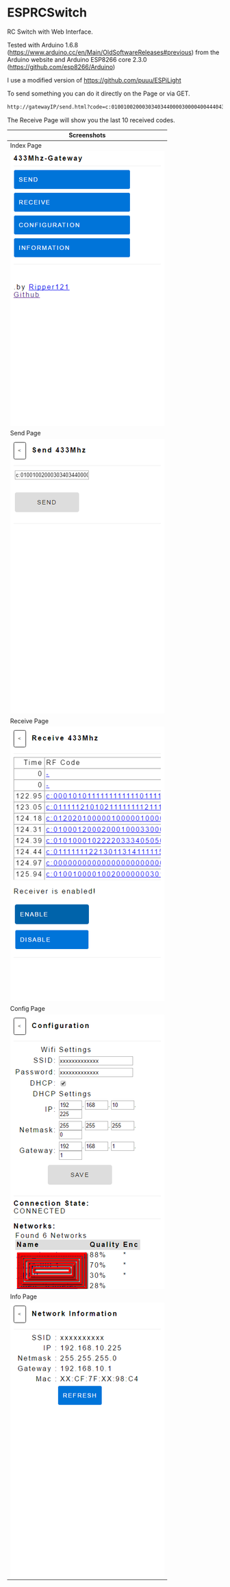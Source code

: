 # ESPRCSwitch

RC Switch with Web Interface.

Tested with Arduino 1.6.8 (https://www.arduino.cc/en/Main/OldSoftwareReleases#previous) from the Arduino website and Arduino ESP8266 core 2.3.0 (https://github.com/esp8266/Arduino)

I use a modified version of https://github.com/puuu/ESPiLight


To send something you can do it directly on the Page or via GET.
```sh
http://gatewayIP/send.html?code=c:01001002000303403440000300004004440430000304000404000040404000000034040000400040440040000000000400555005000040050500678080004800000006080034000080800000000088000000004003380038000004800004000038808080008093:;p:213,4813,1920,543,359,679,849,1223,1012,1588,7631@
```

The Receive Page will show you the last 10 received codes.


| Screenshots |
| ------ |
|Index Page|
|![Alt text](/screenshots/index.png?raw=true "Index Page")|
|Send Page|
|![Alt text](/screenshots/send.png?raw=true "Send Page")|
|Receive Page|
|![Alt text](/screenshots/receive.png?raw=true "Receive Page")|
|Config Page|
|![Alt text](/screenshots/config.png?raw=true "Config Page")|
|Info Page|
|![Alt text](/screenshots/info.png?raw=true "Info Page")|
